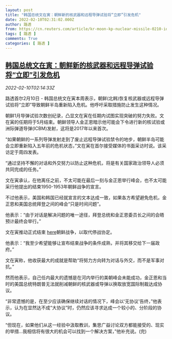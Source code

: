 ```yaml
---
layout: post
title: "韩国总统文在寅：朝鲜新的核武器和远程导弹试验将“立即”引发危机"
date: 2022-02-10T02:31:02.000Z
author: 路透
from: https://cn.reuters.com/article/kr-moon-kp-nuclear-missile-0210-idCNKBS2KF076
tags: [ 路透 ]
comments: True
categories: [ 路透 ]
---
```

<!--1644460262000-->
[韩国总统文在寅：朝鲜新的核武器和远程导弹试验将“立即”引发危机](https://cn.reuters.com/article/kr-moon-kp-nuclear-missile-0210-idCNKBS2KF076)
------

<div>
<div><i>2022-02-10T02:14:33Z</i></div><p>路透首尔2月10日 - 韩国总统文在寅本周表示，朝鲜(北韩)恢复核武器或远程导弹试验将“立即”导致朝鲜半岛重新陷入危机。他呼吁采取措施防止发生这种情况。</p><p>朝鲜1月导弹试验次数创纪录，凸显文在寅在任期内试图实现突破的努力失败。文在寅的任期将于5月结束。朝鲜领导人金正恩暗示他可能会下令进行新的核试验或洲际弹道导弹(ICBM)发射，这将是2017年以来首次。</p><p>“如果朝鲜的一系列导弹发射走到了废止远程导弹试验禁令的地步，朝鲜半岛可能会立即重新陷入五年前的危机状态，”文在寅在首尔接受媒体的书面采访时说。该采访定于周四发表。</p><p>“通过坚持不懈的对话和外交努力以防止这种危机，将是有关国家政治领导人必须共同完成的任务。”</p><p>文在寅承认，在他离任之前，不太可能在最后一刻与金正恩举行峰会，也不太可能采行他提出的结束1950-1953年朝鲜战争的宣言。</p><p>不过他表示，美国和韩国已经就宣言的文本达成一致，如果各方希望避免危机，金正恩和美国总统拜登之间的峰会“只是时间问题”。</p><p>他表示：“由于对话是解决问题的唯一途径，拜登总统和金正恩委员长之间的会晤预计最终会举行。”</p><p>文在寅推动正式结束 <a href="https://www.reuters.com/world/asia-pacific/south-korean-leader-repeats-call-declaration-end-korean-war-2021-09-21">here</a>朝鲜战争，以取代停战协定。</p><p>他表示：“我至少希望能够让宣布结束战争的条件成熟，并将其移交给下一届政府。”</p><p>文在寅称，他收获最大的成就是帮助“将努力方向转为对话与外交，而不是军事对抗。”</p><p>然而他表示，自己任内最大的遗憾是在河内举行的美朝峰会未能成功，金正恩和当时的美国总统特朗普无法就削减朝鲜的核武器或导弹以换取放宽国际制裁达成协议。</p><p>“非常遗憾的是，在至少应该确保继续对话的情况下，峰会以‘无协议’告终，”他表示，认为在显然达不成“大协议”时，仍然应该寻求达成一个较小的、分阶段的协议。</p><p>“但现在，如果他们从这一经验中汲取教训，集思广益讨论双方都能接受的、现实的举措...我相信将有很大的机会可以找到一个解决方案，”他补充说。(完)</p>
</div>
